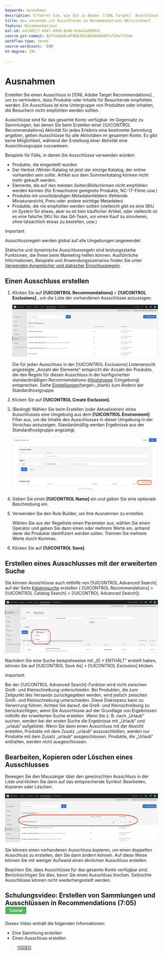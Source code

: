 ```yaml
---
keywords: Ausnahmen
description: Erfahren Sie, wie Sie in Adobe- [!DNL Target]  Ausschlüsse erstellen, um zu verhindern, dass Produkte oder Inhalte für Besuchende empfohlen werden.
title: Wie verwende ich Ausschlüsse in Recommendations-Aktivitäten?
feature: Recommendations
exl-id: e41487c7-6d47-4958-8e4b-616a2ad56b3c
source-git-commit: 02ffe8da6cdf96039218656b9690fa719a77910c
workflow-type: tm+mt
source-wordcount: '598'
ht-degree: 29%

---
```


# Ausnahmen

Erstellen Sie einen Ausschluss in [!DNL Adobe Target Recommendations] , um zu verhindern, dass Produkte oder Inhalte für Besuchende empfohlen werden. Ein Ausschluss ist eine Untergruppe von Produkten oder Inhalten, die Besuchern nicht empfohlen werden sollten.

Ausschlüsse sind für das gesamte Konto verfügbar. Im Gegensatz zu Sammlungen, bei denen Sie beim Erstellen einer [!UICONTROL Recommendations] Aktivität für jedes Erlebnis eine bestimmte Sammlung angeben, gelten Ausschlüsse für alle Aktivitäten im gesamten Konto. Es gibt keine Möglichkeit, während der Erstellung einer Aktivität eine Ausschlussgruppe zuzuweisen.

Beispiele für Fälle, in denen Sie Ausschlüsse verwenden würden:

* Produkte, die eingestellt wurden
* Der Herbst-/Winter-Katalog ist jetzt der einzige Katalog, der online vorhanden sein sollte. Artikel aus dem Sommerkatalog können nicht mehr gekauft werden.
* Elemente, die auf den meisten Seiten/Bildschirmen nicht empfohlen werden können (für Erwachsene geeignete Produkte, NC-17-Filme usw.)
* Produkte mit unvollständigen Metadatenfeldern (fehlende Miniaturansicht, Preis oder andere wichtige Metadaten)
* Produkte, die nie empfohlen werden sollten (vielleicht gibt es eine SKU im System für etwas, aber es ist kein käuflicher Artikel, oder vielleicht ist es eine falsche SKU für das QA-Team, um einen Kauf zu simulieren, ohne tatsächlich etwas zu bestellen, usw.)

>[!IMPORTANT]
>
>Ausschlussregeln werden global auf alle Umgebungen angewendet.
>
>Statische und dynamische Ausschlussregeln sind leistungsstarke Funktionen, die Ihnen beim Marketing helfen können. Ausführliche Informationen, Beispiele und Anwendungsszenarios finden Sie unter [Verwenden dynamischer und statischer Einschlussregeln](/help/main/c-recommendations/c-algorithms/use-dynamic-and-static-inclusion-rules.md#concept_4CB5C0FA705D4E449BD0B37B3D987F9F).

## Einen Ausschluss erstellen

1. Klicken Sie auf **[!UICONTROL Recommendations]** > **[!UICONTROL Exclusions]** , um die Liste der vorhandenen Ausschlüsse anzuzeigen.

   ![exclusions_list image](assets/exclusions_list.png)

   Die für jeden Ausschluss in der [!UICONTROL Exclusions] Listenansicht angezeigte „Anzahl der Elemente“ entspricht der Anzahl der Produkte, die den Regeln für diesen Ausschluss in der konfigurierten standardmäßigen Recommendations-[&#x200B; (Hostgruppe](/help/main/administrating-target/hosts.md) (Umgebung) entsprechen. Siehe [Einstellungen](https://experienceleague.adobe.com/docs/target-dev/developer/recommendations.html?lang=de){target=_blank} zum Ändern der Standardhostgruppe.

1. Klicken Sie auf **[!UICONTROL Create Exclusion]**.

1. (Bedingt) Wählen Sie beim Erstellen (oder Aktualisieren) eines Ausschlusses eine Umgebung aus dem **[!UICONTROL Environment]** Filter aus, um die Inhalte des Ausschlusses in dieser Umgebung in der Vorschau anzuzeigen. Standardmäßig werden Ergebnisse aus der Standardhostgruppe angezeigt.

   ![Ausschluss erstellen](/help/main/c-recommendations/c-products/assets/CreateExclusion.png)

1. Geben Sie einen **[!UICONTROL Name]** ein und geben Sie eine optionale Beschreibung ein.

1. Verwenden Sie den Rule Builder, um Ihre Ausnahmen zu erstellen.

   Wählen Sie aus der Regelliste einen Parameter aus, wählen Sie einen Operator und geben Sie dann einen oder mehrere Werte ein, anhand derer die Produkte identifiziert werden sollen. Trennen Sie mehrere Werte durch Kommas.

1. Klicken Sie auf **[!UICONTROL Save]**.

## Erstellen eines Ausschlusses mit der erweiterten Suche

Sie können Ausschlüsse auch mithilfe von [!UICONTROL Advanced Search] auf der Seite [Katalogsuche](/help/main/c-recommendations/c-products/catalog-search.md#save-as) erstellen ( [!UICONTROL Recommendations] > [!UICONTROL Catalog Search] > [!UICONTROL Advanced Search]).

![Dialogfeld „Speichern unter“](/help/main/c-recommendations/c-products/assets/save-as.png)

Nachdem Sie eine Suche beispielsweise mit „ID > ENTHÄLT“ erstellt haben, können Sie auf [!UICONTROL Save As] > [!UICONTROL Exclusion] klicken.

>[!IMPORTANT]
>
>Bei der [!UICONTROL Advanced Search]-Funktion wird nicht zwischen Groß- und Kleinschreibung unterschieden. Bei Produkten, die zum Zeitpunkt des Versands zurückgegeben werden, wird jedoch zwischen Groß- und Kleinschreibung unterschieden. Diese Diskrepanz kann zu Verwirrung führen. Achten Sie darauf, die Groß- und Kleinschreibung zu berücksichtigen, wenn Sie Ausschlüsse auf der Grundlage von Ergebnissen mithilfe der erweiterten Suche erstellen. Wenn Sie z. B. nach „Urlaub“ suchen, werden bei der ersten Suche die Ergebnisse mit „Urlaub“ und „urlaub“ aufgelistet. Wenn Sie dann einen Ausschluss mit der Absicht erstellen, Produkte mit dem Zusatz „urlaub“ auszuschließen, werden nur Produkte mit dem Zusatz „urlaub“ ausgeschlossen. Produkte, die „Urlaub“ enthalten, werden nicht ausgeschlossen.

## Bearbeiten, Kopieren oder Löschen eines Ausschlusses

Bewegen Sie den Mauszeiger über den gewünschten Ausschluss in der Liste und klicken Sie dann auf das entsprechende Symbol: Bearbeiten, Kopieren oder Löschen.

![Mauszeiger über Symbolen für einen Ausschluss](/help/main/c-recommendations/c-products/assets/hover-exclusions.png)

Sie können einen vorhandenen Ausschluss kopieren, um einen doppelten Ausschluss zu erstellen, den Sie dann ändern können. Auf diese Weise können Sie mit weniger Aufwand einen ähnlichen Ausschluss erstellen.

Beachten Sie, dass Ausschlüsse für das gesamte Konto verfügbar sind. Berücksichtigen Sie dies, bevor Sie einen Ausschluss löschen. Gelöschte Ausschlüsse können nicht wiederhergestellt werden.

## Schulungsvideo: Erstellen von Sammlungen und Ausschlüssen in Recommendations (7:05) ![Tutorial-Badge](/help/main/assets/tutorial.png)

Dieses Video enthält die folgenden Informationen:

* Eine Sammlung erstellen
* Einen Ausschluss erstellen

>[!VIDEO](https://video.tv.adobe.com/v/35308?captions=ger)

